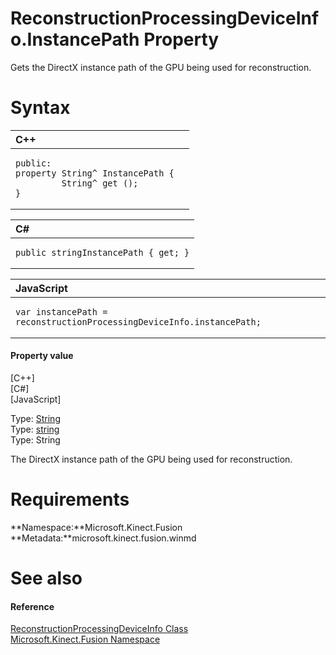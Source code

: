 ReconstructionProcessingDeviceInfo.InstancePath Property  
========================================================  

Gets the DirectX instance path of the GPU being used for reconstruction. <span id="syntaxSection"></span>

Syntax  
======  

<table>
<colgroup>
<col width="100%" />
</colgroup>
<thead>
<tr class="header">
<th align="left">C++</th>
</tr>
</thead>
<tbody>
<tr class="odd">
<td align="left"><pre><code>public:  
property String^ InstancePath {  
         String^ get ();  
}</code></pre></td>
</tr>
</tbody>
</table>

<table>
<colgroup>
<col width="100%" />
</colgroup>
<thead>
<tr class="header">
<th align="left">C#</th>
</tr>
</thead>
<tbody>
<tr class="odd">
<td align="left"><pre><code>public stringInstancePath { get; }</code></pre></td>
</tr>
</tbody>
</table>

<table>
<colgroup>
<col width="100%" />
</colgroup>
<thead>
<tr class="header">
<th align="left">JavaScript</th>
</tr>
</thead>
<tbody>
<tr class="odd">
<td align="left"><pre><code>var instancePath = reconstructionProcessingDeviceInfo.instancePath;</code></pre></td>
</tr>
</tbody>
</table>

<span id="ID4ER"></span>
#### Property value  

[C++]   
 [C\#]   
 [JavaScript]   

Type: [String](http://msdn.microsoft.com/en-us/library/hh755812.aspx)  
Type: [string](http://msdn.microsoft.com/en-us/library/system.string.aspx)  
Type: String  

The DirectX instance path of the GPU being used for reconstruction.  

<span id="requirements"></span>

Requirements  
============  

**Namespace:**Microsoft.Kinect.Fusion  
**Metadata:**microsoft.kinect.fusion.winmd  

<span id="ID4E3"></span>

See also  
========  

<span id="ID4E5"></span>
#### Reference  

[ReconstructionProcessingDeviceInfo Class](../../ReconstructionProcessing.md)  
 [Microsoft.Kinect.Fusion Namespace](../../../Kinect.Fusion.md)  



<!--Please do not edit the data in the comment block below.-->
<!--
TOCTitle : InstancePath Property
RLTitle : ReconstructionProcessingDeviceInfo.InstancePath Property
KeywordK : InstancePath property
KeywordK : ReconstructionProcessingDeviceInfo.InstancePath property
KeywordF : Microsoft.Kinect.Fusion.ReconstructionProcessingDeviceInfo.InstancePath
KeywordF : ReconstructionProcessingDeviceInfo.InstancePath
KeywordF : InstancePath
KeywordF : Microsoft.Kinect.Fusion.ReconstructionProcessingDeviceInfo.InstancePath
KeywordA : P:Microsoft.Kinect.Fusion.ReconstructionProcessingDeviceInfo.InstancePath
AssetID : P:Microsoft.Kinect.Fusion.ReconstructionProcessingDeviceInfo.InstancePath
Locale : en-us
CommunityContent : 1
APIType : Managed
APILocation : microsoft.kinect.fusion.winmd
APIName : Microsoft.Kinect.Fusion.ReconstructionProcessingDeviceInfo.InstancePath
TargetOS : Windows
TopicType : kbSyntax
DevLang : VB
DevLang : CSharp
DevLang : JavaScript
DevLang : C++
DocSet : K4Wv2
ProjType : K4Wv2Proj
Technology : Kinect for Windows
Product : Kinect for Windows SDK v2
productversion : 20
-->
